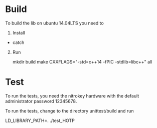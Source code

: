 # Build

To build the lib on ubuntu 14.04LTS you need to

1. Install

  * catch

2. Run

   mkdir build
   make CXXFLAGS="-std=c++14 -fPIC -stdlib=libc++" all 

# Test

To run the tests, you need the nitrokey hardware with the default
administrator password 12345678.

To run the tests, change to the directory unittest/build and run

   LD_LIBRARY_PATH=. ./test_HOTP  
